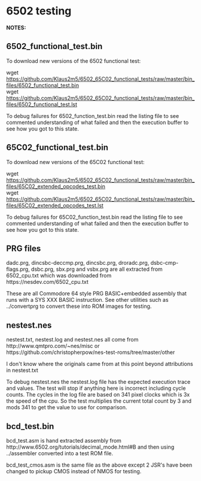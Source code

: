 # 6502 testing
<b>NOTES:</b>

<h2>6502_functional_test.bin</h2>
<p>
To download new versions of the 6502 functional test:

wget https://github.com/Klaus2m5/6502_65C02_functional_tests/raw/master/bin_files/6502_functional_test.bin
<br>
wget https://github.com/Klaus2m5/6502_65C02_functional_tests/raw/master/bin_files/6502_functional_test.lst
<br>

To debug failures for 6502_function_test.bin read the listing file to see commented understanding of what
failed and then the execution buffer to see how you got to this state.

<h2>65C02_functional_test.bin</h2>
<p>
To download new versions of the 65C02 functional test:

wget https://github.com/Klaus2m5/6502_65C02_functional_tests/raw/master/bin_files/65C02_extended_opcodes_test.bin
<br>
wget https://github.com/Klaus2m5/6502_65C02_functional_tests/raw/master/bin_files/65C02_extended_opcodes_test.lst
<br>

To debug failures for 65C02_function_test.bin read the listing file to see commented understanding of what
failed and then the execution buffer to see how you got to this state.

<h2>PRG files</h2>
<p>
dadc.prg, dincsbc-deccmp.prg, dincsbc.prg, droradc.prg, dsbc-cmp-flags.prg, dsbc.prg, sbx.prg and  vsbx.prg
are all extracted from 6502_cpu.txt which was downloaded from https://nesdev.com/6502_cpu.txt

These are all Commodore 64 style PRG BASIC+embedded assembly that runs with a SYS XXX BASIC instruction.
See other utilities such as ../convertprg to convert these into ROM images for testing.

<h2>nestest.nes</h2>
<p>
nestest.txt, nestest.log and nestest.nes all come from http://www.qmtpro.com/~nes/misc or
https://github.com/christopherpow/nes-test-roms/tree/master/other

I don't know where the originals came from at this point beyond attributions in nestest.txt

To debug nestest.nes the nestest.log file has the expected execution trace and values. The test will stop
if anything here is incorrect including cycle counts. The cycles in the log file are based on 341 pixel clocks
which is 3x the speed of the cpu. So the test multiplies the current total count by 3 and mods 341 to get the
value to use for comparison.

<h2>bcd_test.bin</h2>
<p>
bcd_test.asm is hand extracted assembly from http://www.6502.org/tutorials/decimal_mode.html#B
and then using ../assembler converted into a test ROM file.

bcd_test_cmos.asm is the same file as the above except 2 JSR's have been changed to pickup CMOS instead of NMOS for testing.
